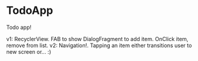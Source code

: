 # TodoApp
Todo app!

v1: RecyclerView. FAB to show DialogFragment to add item. OnClick item, remove from list.
v2: Navigation!. Tapping an item either transitions user to new screen or... :)
